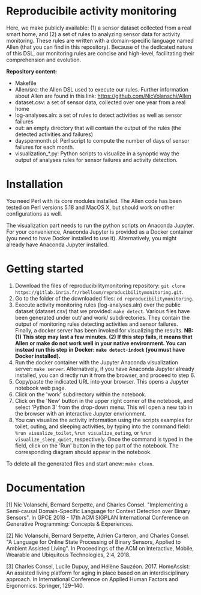 # Reproducibile activity monitoring
Here, we make publicly available: (1) a sensor dataset collected from a real smart home, and (2) a set of rules 
to analyzing sensor data for activity monitoring. These rules are written with a domain-specific language named Allen (that you can find in this repository). 
Because of the dedicated nature of this DSL, our monitoring rules are concise and high-level, facilitating their comprehension and evolution.

**Repository content:**

- Makefile
- Allen/src: the Allen DSL used to execute our rules. Further information about Allen are found 
in this link: https://github.com/NicVolanschi/Allen
- dataset.csv: a set of sensor data, collected over one year from a real home
- log-analyses.aln: a set of rules to detect activities as well as sensor failures 
- out: an empty directory that will contain the output of the rules (the detected activities and failures)
- dayspermonth.pl: Perl script to compute the number of days of sensor failures for each month.
- visualization_*.py:  Python scripts to visualize in a synoptic way the output of analyses rules for sensor failures and activity detection. 

# Installation 

You need Perl with its core modules installed. The Allen code has been tested on Perl versions 5.18 and MacOS X, 
but should work on other configurations as well. 

The visualization part needs to run the python scripts on Anaconda Jupyter. For your convenience, Anaconda Jupyter is provided as a
Docker container (you need to have Docker installed to use it). Alternatively, you might already have Anaconda Jupyter installed.

# Getting started

1. Download the files of reproducibilitymonitoring repository: `git clone https://gitlab.inria.fr/rbelloum/reproducibilitymonitoring.git`.
2. Go to the folder of the downloaded files: `cd reproducibilitymonitoring`.
3. Execute activity monitoring rules (log-analyses.aln) over the public dataset (dataset.csv) that we provided: `make detect`.
Various files have been generated under out/ and work/ subdirectories. They contain the output of monitoring rules detecting activities and sensor failures. Finally, a docker server has been invoked for visualizing the results.
 **NB: (1) This step may last a few minutes. (2) If this step fails, it means that Allen or make do not work well in your native environment. You can instead run this step in Docker: `make detect-indock` (you must have Docker installed).**
4. Run the docker container with the Jupyter Anaconda visualization server: `make server`. Alternatively, if you have Anaconda Jupyter already installed, you can directly run it from the browser, and proceed to step 6.
5. Copy/paste the indicated URL into your browser. This opens a Jupyter notebook web page.
6. Click on the 'work' subdirectory within the notebook. 
7. Click on the 'New' button in the upper right corner of the notebook, and select 'Python 3' from the drop-down menu. This will open a new tab in the browser with an interactive Jupyter envrionment.
8. You can visualize the activity information using the scripts examples for toilet, outing, and sleeping activities, by typing into the command field: `%run visualize_toilet`, `%run visualize_outing`, or `%run visualize_sleep_quiet`, respectively. Once the command is typed in the field, click on the 'Run' button in the top part of the notebook. The corresponding diagram should appear in the notebook.

To delete all the generated files and start anew: `make clean`.

# Documentation 

[1] Nic Volanschi, Bernard Serpette, and Charles Consel. "Implementing a Semi-causal Domain-Specific Language for 
Context Detection over Binary Sensors". In GPCE 2018 - 17th ACM SIGPLAN International Conference on 
Generative Programming: Concepts & Experiences.

[2] Nic Volanschi, Bernard Serpette, Adrien Carteron, and Charles Consel. 
"A Language for Online State Processing of Binary Sensors, Applied to Ambient Assisted Living". 
In Proceedings of the ACM on Interactive, Mobile, Wearable and Ubiquitous Technologies, 2:4, 2018.

[3] Charles Consel, Lucile Dupuy, and Hélène Sauzéon. 2017. HomeAssist: An assisted living platform 
for aging in place based on an interdisciplinary approach. 
In International Conference on Applied Human Factors and Ergonomics. Springer, 129–140.